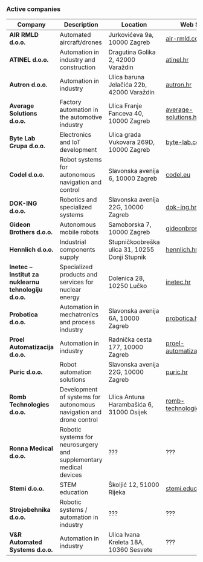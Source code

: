 ### Active companies
<!-- !companies! -->
| Company                                               | Description                                                           | Location                                       | Web Site                            |
|-------------------------------------------------------|-----------------------------------------------------------------------|------------------------------------------------|--------------------------------------|
| **AIR RMLD d.o.o.**                                   | Automated aircraft/drones                                            | Jurkovićeva 9a, 10000 Zagreb                  | [air-rmld.com](https://air-rmld.com) |
| **ATINEL d.o.o.**                                     | Automation in industry and construction                              | Dragutina Golika 2, 42000 Varaždin            | [atinel.hr](https://atinel.hr)       |
| **Autron d.o.o.**                                     | Automation in industry                                               | Ulica baruna Jelačića 22b, 42000 Varaždin      | [autron.hr](https://autron.hr)       |
| **Average Solutions d.o.o.**                          | Factory automation in the automotive industry                        | Ulica Franje Fanceva 40, 10000 Zagreb          | [average-solutions.hr](https://average-solutions.hr) |
| **Byte Lab Grupa d.o.o.**                             | Electronics and IoT development                                      | Ulica grada Vukovara 269D, 10000 Zagreb        | [byte-lab.com](https://byte-lab.com) |
| **Codel d.o.o.**                                      | Robot systems for autonomous navigation and control                  | Slavonska avenija 6, 10000 Zagreb             | [codel.eu](https://codel.eu)         |
| **DOK-ING d.o.o.**                                    | Robotics and specialized systems                                     | Slavonska avenija 22G, 10000 Zagreb            | [dok-ing.hr](https://dok-ing.hr)     |
| **Gideon Brothers d.o.o.**                            | Autonomous mobile robots                                             | Samoborska 7, 10000 Zagreb                     | [gideonbros.ai](https://gideonbros.ai) |
| **Hennlich d.o.o.**                                   | Industrial components supply                                         | Stupničkoobreška ulica 31, 10255 Donji Stupnik | [hennlich.hr](https://hennlich.hr)   |
| **Inetec – Institut za nuklearnu tehnologiju d.o.o.** | Specialized products and services for nuclear energy                 | Dolenica 28, 10250 Lučko                       | [inetec.hr](https://inetec.hr)       |
| **Probotica d.o.o.**                                  | Automation in mechatronics and process industry                      | Slavonska avenija 6A, 10000 Zagreb            | [probotica.hr](https://probotica.hr) |
| **Proel Automatizacija d.o.o.**                       | Automation in industry                                               | Radnička cesta 177, 10000 Zagreb              | [proel-automatizacija.com](https://proel-automatizacija.com) |
| **Puric d.o.o.**                                      | Robot automation solutions                                           | Slavonska avenija 22G, 10000 Zagreb            | [puric.hr](https://puric.hr)         |
| **Romb Technologies d.o.o.**                          | Development of systems for autonomous navigation and drone control   | Ulica Antuna Harambašića 6, 31000 Osijek       | [romb-technologies.hr](https://romb-technologies.hr) |
| **Ronna Medical d.o.o.**                              | Robotic systems for neurosurgery and supplementary medical devices   | ???                                            | ???                                  |
| **Stemi d.o.o.**                                      | STEM education                                                       | Školjić 12, 51000 Rijeka                       | [stemi.education](https://stemi.education) |
| **Strojobehnika d.o.o.**                              | Robotic systems / automation in industry                             | ???                                            | ???                                  |
| **V&R Automated Systems d.o.o.**                      | Automation in industry                                               | Ulica Ivana Kreleta 18A, 10360 Sesvete         | ???                                  |
